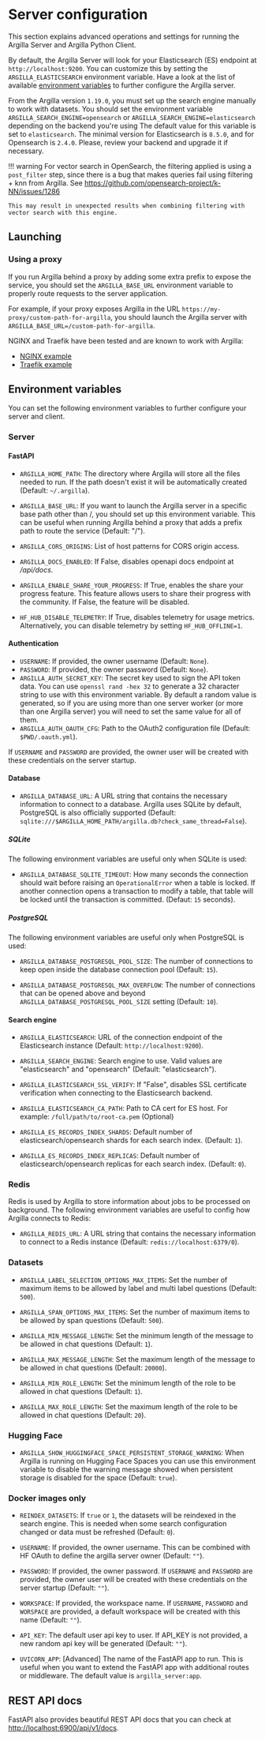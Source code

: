 # Server configuration

This section explains advanced operations and settings for running the Argilla Server and Argilla Python Client.

By default, the Argilla Server will look for your Elasticsearch (ES) endpoint at `http://localhost:9200`. You can customize this by setting the `ARGILLA_ELASTICSEARCH` environment variable. Have a look at the list of available [environment variables](#environment-variables) to further configure the Argilla server.

From the Argilla version `1.19.0`, you must set up the search engine manually to work with datasets. You should set the
environment variable `ARGILLA_SEARCH_ENGINE=opensearch` or `ARGILLA_SEARCH_ENGINE=elasticsearch` depending on the backend you're using
The default value for this variable is set to `elasticsearch`. The minimal version for Elasticsearch is `8.5.0`, and for Opensearch is `2.4.0`.
Please, review your backend and upgrade it if necessary.

!!! warning
    For vector search in OpenSearch, the filtering applied is using a `post_filter` step, since there is a bug that makes queries fail using filtering + knn from Argilla.
    See https://github.com/opensearch-project/k-NN/issues/1286

    This may result in unexpected results when combining filtering with vector search with this engine.

## Launching

### Using a proxy

If you run Argilla behind a proxy by adding some extra prefix to expose the service, you should set the `ARGILLA_BASE_URL`
environment variable to properly route requests to the server application.

For example, if your proxy exposes Argilla in the URL `https://my-proxy/custom-path-for-argilla`, you should launch the
Argilla server with `ARGILLA_BASE_URL=/custom-path-for-argilla`.

NGINX and Traefik have been tested and are known to work with Argilla:

- [NGINX example](https://github.com/argilla-io/argilla/tree/main/examples/deployments/docker/nginx)
- [Traefik example](https://github.com/argilla-io/argilla/tree/main/examples/deployments/docker/traefik)

## Environment variables

You can set the following environment variables to further configure your server and client.

### Server

#### FastAPI

- `ARGILLA_HOME_PATH`: The directory where Argilla will store all the files needed to run. If the path doesn't exist it will be automatically created (Default: `~/.argilla`).

- `ARGILLA_BASE_URL`: If you want to launch the Argilla server in a specific base path other than /, you should set up this environment variable. This can be useful when running Argilla behind a proxy that adds a prefix path to route the service (Default: "/").

- `ARGILLA_CORS_ORIGINS`: List of host patterns for CORS origin access.

- `ARGILLA_DOCS_ENABLED`: If False, disables openapi docs endpoint at _/api/docs_.

- `ARGILLA_ENABLE_SHARE_YOUR_PROGRESS`: If True, enables the share your progress feature. This feature allows users to share their progress with the community. If False, the feature will be disabled.

- `HF_HUB_DISABLE_TELEMETRY`: If True, disables telemetry for usage metrics. Alternatively, you can disable telemetry by setting `HF_HUB_OFFLINE=1`.

#### Authentication

- `USERNAME`: If provided, the owner username (Default: `None`).
- `PASSWORD`: If provided, the owner password (Default: `None`).
- `ARGILLA_AUTH_SECRET_KEY`: The secret key used to sign the API token data. You can use `openssl rand -hex 32` to generate a 32 character string to use with this environment variable. By default a random value is generated, so if you are using more than one server worker (or more than one Argilla server) you will need to set the same value for all of them.
- `ARGILLA_AUTH_OAUTH_CFG`: Path to the OAuth2 configuration file (Default: `$PWD/.oauth.yml`).

If `USERNAME` and `PASSWORD` are provided, the owner user will be created with these credentials on the server startup.

#### Database

- `ARGILLA_DATABASE_URL`: A URL string that contains the necessary information to connect to a database. Argilla uses SQLite by default, PostgreSQL is also officially supported (Default: `sqlite:///$ARGILLA_HOME_PATH/argilla.db?check_same_thread=False`).

##### SQLite

The following environment variables are useful only when SQLite is used:

- `ARGILLA_DATABASE_SQLITE_TIMEOUT`: How many seconds the connection should wait before raising an `OperationalError` when a table is locked. If another connection opens a transaction to modify a table, that table will be locked until the transaction is committed. (Defaut: `15` seconds).

##### PostgreSQL

The following environment variables are useful only when PostgreSQL is used:

- `ARGILLA_DATABASE_POSTGRESQL_POOL_SIZE`: The number of connections to keep open inside the database connection pool (Default: `15`).

- `ARGILLA_DATABASE_POSTGRESQL_MAX_OVERFLOW`: The number of connections that can be opened above and beyond `ARGILLA_DATABASE_POSTGRESQL_POOL_SIZE` setting (Default: `10`).

#### Search engine

- `ARGILLA_ELASTICSEARCH`: URL of the connection endpoint of the Elasticsearch instance (Default: `http://localhost:9200`).

- `ARGILLA_SEARCH_ENGINE`: Search engine to use. Valid values are "elasticsearch" and "opensearch" (Default: "elasticsearch").

- `ARGILLA_ELASTICSEARCH_SSL_VERIFY`: If "False", disables SSL certificate verification when connecting to the Elasticsearch backend.

- `ARGILLA_ELASTICSEARCH_CA_PATH`: Path to CA cert for ES host. For example: `/full/path/to/root-ca.pem` (Optional)

- `ARGILLA_ES_RECORDS_INDEX_SHARDS`: Default number of elasticsearch/opensearch shards for each search index. (Default: `1`).

- `ARGILLA_ES_RECORDS_INDEX_REPLICAS`: Default number of elasticsearch/opensearch replicas for each search index. (Default: `0`).

### Redis

Redis is used by Argilla to store information about jobs to be processed on background. The following environment variables are useful to config how Argilla connects to Redis:

- `ARGILLA_REDIS_URL`: A URL string that contains the necessary information to connect to a Redis instance (Default: `redis://localhost:6379/0`).

### Datasets

- `ARGILLA_LABEL_SELECTION_OPTIONS_MAX_ITEMS`: Set the number of maximum items to be allowed by label and multi label questions (Default: `500`).

- `ARGILLA_SPAN_OPTIONS_MAX_ITEMS`: Set the number of maximum items to be allowed by span questions (Default: `500`).

- `ARGILLA_MIN_MESSAGE_LENGTH`: Set the minimum length of the message to be allowed in chat questions (Default: `1`).

- `ARGILLA_MAX_MESSAGE_LENGTH`: Set the maximum length of the message to be allowed in chat questions (Default: `20000`).

- `ARGILLA_MIN_ROLE_LENGTH`: Set the minimum length of the role to be allowed in chat questions (Default: `1`).

- `ARGILLA_MAX_ROLE_LENGTH`: Set the maximum length of the role to be allowed in chat questions (Default: `20`).

### Hugging Face

- `ARGILLA_SHOW_HUGGINGFACE_SPACE_PERSISTENT_STORAGE_WARNING`: When Argilla is running on Hugging Face Spaces you can use this environment variable to disable the warning message showed when persistent storage is disabled for the space (Default: `true`).

### Docker images only

- `REINDEX_DATASETS`: If `true` or `1`, the datasets will be reindexed in the search engine. This is needed when some search configuration changed or data must be refreshed (Default: `0`).

- `USERNAME`: If provided, the owner username. This can be combined with HF OAuth to define the argilla server owner (Default: `""`).

- `PASSWORD`: If provided, the owner password. If `USERNAME` and `PASSWORD` are provided, the owner user will be created with these credentials on the server startup (Default: `""`).

- `WORKSPACE`: If provided, the workspace name. If `USERNAME`, `PASSWORD` and `WORSPACE` are provided, a default workspace will be created with this name (Default: `""`).

- `API_KEY`: The default user api key to user. If API_KEY is not provided, a new random api key will be generated (Default: `""`).

- `UVICORN_APP`: [Advanced] The name of the FastAPI app to run. This is useful when you want to extend the FastAPI app with additional routes or middleware. The default value is `argilla_server:app`.

## REST API docs

FastAPI also provides beautiful REST API docs that you can check at [http://localhost:6900/api/v1/docs](http://localhost:6900/api/v1/docs).

